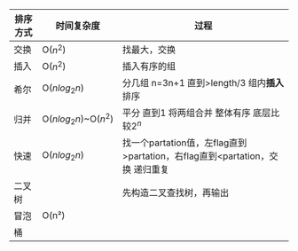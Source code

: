 |排序方式|时间复杂度|过程|
|--|--|--|
|交换|O($n^2$)|找最大，交换|
|插入|O($n^2$)|插入有序的组|
|希尔|O($nlog_2n$)|分几组 n=3n+1 直到>length/3 组内**插入**排序|
|归并|O($nlog_2n$)~O($n^2$)|平分 直到1 将两组合并 整体有序 底层比较$2^n$|
|快速|O($nlog_2n$)|找一个partation值，左flag直到>partation，右flag直到<partation，交换 递归重复|
|二叉树||先构造二叉查找树，再输出|
|冒泡|O(n²)||
|桶|||